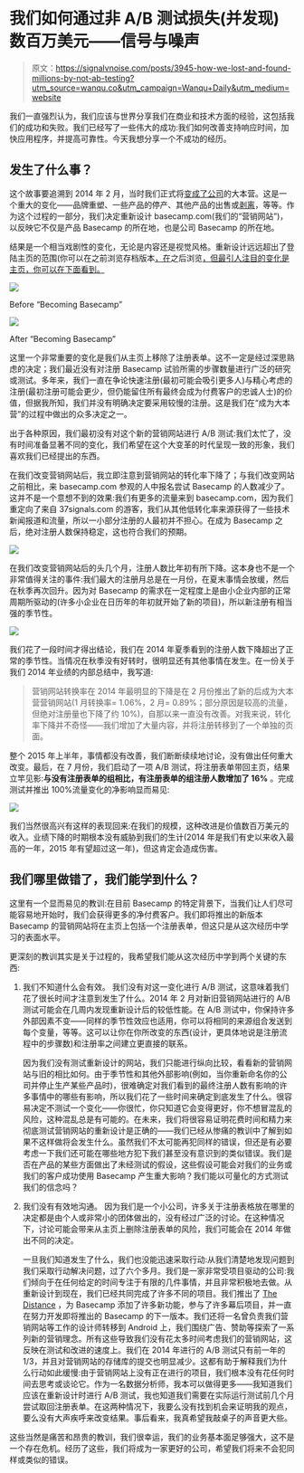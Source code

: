 # 我们如何通过非 A/B 测试损失(并发现)数百万美元——信号与噪声

> 原文：<https://signalvnoise.com/posts/3945-how-we-lost-and-found-millions-by-not-ab-testing?utm_source=wanqu.co&utm_campaign=Wanqu+Daily&utm_medium=website>

我们一直强烈认为，我们应该与世界分享我们在商业和技术方面的经验，这包括我们的成功和失败。我们已经写了一些伟大的成功:我们如何改善支持响应时间，加快应用程序，并提高可靠性。今天我想分享一个不成功的经历。

## 发生了什么事？

这个故事要追溯到 2014 年 2 月，当时我们正式将[变成了公司](http://37signals.com/)的大本营。这是一个重大的变化——品牌重塑、一些产品的停产、其他产品的出售或[剥离](https://signalvnoise.com/posts/3770-big-news-for-highrise)，等等。作为这个过程的一部分，我们决定重新设计 basecamp.com(我们的“营销网站”)，以反映它不仅是产品 Basecamp 的所在地，也是公司 Basecamp 的所在地。

结果是一个相当戏剧性的变化，无论是内容还是视觉风格。重新设计远远超出了登陆主页的范围(你可以在之前浏览存档版本[，在](https://web.archive.org/web/20140204233837/https://basecamp.com/)之后浏览[，但最引人注目的变化是主页，你可以在下面看到。](https://web.archive.org/web/20140901114931/https://basecamp.com/)

![](img/54d032b112ac8ef1de5c05d0aa8a6c6c.png)

Before “Becoming Basecamp”



![](img/dda42975f8b3eccdd702a6c289167e71.png)

After “Becoming Basecamp”



这里一个非常重要的变化是我们从主页上移除了注册表单。这不一定是经过深思熟虑的决定；我们最近没有对注册 Basecamp 试验所需的步骤数量进行广泛的研究或测试。多年来，我们一直在争论快速注册(最初可能会吸引更多人)与精心考虑的注册(最初注册可能会更少，但仍能留住所有最终会成为付费客户的忠诚人士)的价值，但据我所知，我们并没有明确决定要采用较慢的注册。这是我们在“成为大本营”的过程中做出的众多决定之一。

出于各种原因，我们最初没有对这个新的营销网站进行 A/B 测试:我们太忙了，没有时间准备显著不同的变化，我们希望在这个大变革的时代呈现一致的形象，我们喜欢我们已经提出的东西。

在我们改变营销网站后，我立即注意到营销网站的转化率下降了；与我们改变网站之前相比，来 basecamp.com 参观的人中报名尝试 Basecamp 的人数减少了。这并不是一个意想不到的效果:我们有更多的流量来到 basecamp.com，因为我们重定向了来自 37signals.com 的游客，我们从其他低转化率来源获得了一些技术新闻报道和流量，所以一小部分注册的人最初并不担心。在成为 Basecamp 之后，绝对注册人数保持稳定，这也符合我们的预期。

![](img/ae91fb12e3c1bd08ec1289fae5167f14.png)

在我们改变营销网站后的头几个月，注册人数比年初有所下降。这本身也不是一个非常值得关注的事件:我们最大的注册月总是在一月份，在夏末事情会放缓，然后在秋季再次回升。因为对 Basecamp 的需求在一定程度上是由小企业内部的正常周期所驱动的(许多小企业在日历年的年初就开始了新的项目)，所以新注册有相当强的季节性。

![](img/04012e0e9a234c48ece53ea82e172298.png)

我们花了一段时间才得出结论，我们在 2014 年夏季看到的注册人数下降超出了正常的季节性。当情况在秋季没有好转时，很明显还有其他事情在发生。在一份关于我们 2014 年业绩的内部总结中，我写道:

> 营销网站转换率在 2014 年最明显的下降是在 2 月份推出了新的后成为大本营营销网站(1 月转换率= 1.06%，2 月= 0.89%；部分原因是较高的流量，但绝对注册量也下降了约 10%)，自那以来一直没有改善。对我来说，转化率下降并不奇怪——我们增加了大量内容，并将注册转移到了一个单独的页面。

整个 2015 年上半年，事情都没有改善，我们断断续续地讨论，没有做出任何重大改变。最后，在 7 月份，我们启动了一项 A/B 测试，将注册表单带回主页，结果立竿见影:**与没有注册表单的组相比，有注册表单的组注册人数增加了 16%** 。完成测试并推出 100%流量变化的净影响显而易见:

![](img/740e0f700ca8ccadf65d814bdb69c8a4.png)

我们当然很高兴有这样的表现回来:在我们的规模，这种改进是价值数百万美元的收入。业绩下降的时期根本没有威胁到我们的生计(2014 年是我们有史以来收入最高的一年，2015 年有望超过这一年)，但这肯定会造成伤害。

## 我们哪里做错了，我们能学到什么？

这里有一个显而易见的教训:在目前 Basecamp 的特定背景下，当我们让人们尽可能容易地开始时，我们会获得更多的净付费客户。我们即将推出的新版本 Basecamp 的营销网站将在主页上包括一个注册表单，但这只是从这次经历中学习的表面水平。

更深刻的教训其实是关于过程的，我希望我们能从这次经历中学到两个关键的东西:

1.  我们不知道什么会有效。
    我们没有对这一变化进行 A/B 测试，这意味着我们花了很长时间才注意到发生了什么。2014 年 2 月对新旧营销网站进行的 A/B 测试可能会在几周内发现重新设计后的较低性能。在 A/B 测试中，你保持许多外部因素不变——同样的季节性效应也适用，你可以将相同的来源组合发送到每个变量，等等。这可以让你在你所改变的东西(设计，更具体地说是注册流程中的步骤数)和注册率之间建立更直接的联系。

    因为我们没有测试重新设计的网站，我们只能进行纵向比较，看看新的营销网站与旧的相比如何。由于季节性和其他外部影响(例如，当你重新命名你的公司并停止生产某些产品时)，很难确定对我们看到的最终注册人数有影响的许多事情中的哪些有影响，所以我们花了一些时间来确定到底发生了什么。很容易决定不测试一个变化——你很忙，你只知道它会变得更好，你不想冒混乱的风险，这种混乱总是有可能的。在未来，我们将很容易证明花费时间和精力来彻底测试营销网站的重新设计是正确的——我们已经从惨痛的教训中了解到如果不这样做将会发生什么。虽然我们不太可能再犯同样的错误，但还是有必要考虑一下我们还可能在哪些地方犯下我们甚至没有意识到的类似错误。我们是否在产品的某些方面做出了未经测试的假设，这些假设可能会对我们的业务或我们的客户成功使用 Basecamp 产生重大影响？我们能以可量化的方式测试我们的信念吗？
2.  我们没有有效地沟通。
    因为我们是一个小公司，许多关于注册表格放在哪里的决定都是由个人或非常小的团体做出的，没有经过广泛的讨论。在这种情况下，讨论可能会带来从主页上删除注册表单的风险，我们可能会在 2014 年做出不同的决定。

    一旦我们知道发生了什么，我们也没能迅速采取行动:从我们清楚地发现问题到我们采取行动解决问题，过了六个多月。我们是一家非常受项目驱动的公司:我们倾向于在任何给定的时间专注于有限的几件事情，并且非常积极地去做。从重新设计到现在，我们已经共同完成了许多不同的项目。我们推出了 [The Distance](https://thedistance.com) ，为 Basecamp 添加了许多新功能，参与了许多幕后项目，并一直在努力开发即将推出的 Basecamp 的下一版本。我们还将一名曾负责我们营销网站等工作的设计师转移到 Android 上，我们围绕广告、赞助等探索了一系列新的营销理念。所有这些导致我们没有花太多时间考虑我们的营销网站，这反映在测试和改进的速度上。我们在 2014 年进行的 A/B 测试只有前一年的 1/3，并且对营销网站的存储库的提交也明显减少。这都有助于解释我们为什么行动如此缓慢:由于营销网站上没有正在进行的项目，我们根本没有花任何时间去思考或谈论它。作为一名数据分析师，我本可以做得更多——我知道我们应该在重新设计时进行 A/B 测试，我也知道我们需要在实际运行测试前几个月尝试取回注册表单。在这两种情况下，我要么没有找到机会来证明我的观点，要么没有大声疾呼来改变结果。事后看来，我真希望我敲桌子的声音更大些。

这些当然是痛苦和昂贵的教训，我们很幸运，我们的业务基本面足够强大，这不是一个存在危机。经历了这些，我们将成为一家更好的公司，希望我们将来不会犯同样或类似的错误。